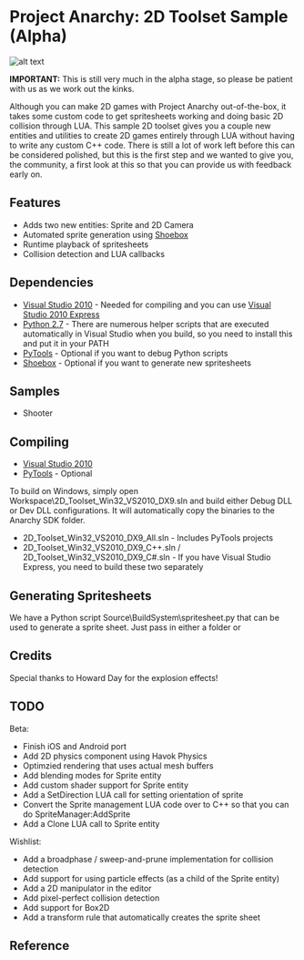 Project Anarchy: 2D Toolset Sample (Alpha)
==========================================

![alt text](http://www.projectanarchy.com/sites/default/files/Project%20Anarchy%20Logo.png "Project Anarchy")

**IMPORTANT:** This is still very much in the alpha stage, so please be patient with us as we work out the kinks.

Although you can make 2D games with Project Anarchy out-of-the-box, it takes some custom code to get spritesheets working and doing basic
2D collision through LUA. This sample 2D toolset gives you a couple new entities and utilities to create 2D games entirely through LUA without
having to write any custom C++ code. There is still a lot of work left before this can be considered polished, but this is the first step
and we wanted to give you, the community, a first look at this so that you can provide us with feedback early on.

Features
--------

- Adds two new entities: Sprite and 2D Camera
- Automated sprite generation using [Shoebox][1]
- Runtime playback of spritesheets
- Collision detection and LUA callbacks

Dependencies
------------

* [Visual Studio 2010][6] - Needed for compiling and you can use [Visual Studio 2010 Express][5]
* [Python 2.7][4] - There are numerous helper scripts that are executed automatically in Visual Studio when you build, so you need to install this and put it in your PATH
* [PyTools][3] - Optional if you want to debug Python scripts
* [Shoebox][1] - Optional if you want to generate new spritesheets

Samples
-------

* Shooter

Compiling
---------

* [Visual Studio 2010][6]
* [PyTools][3] - Optional

To build on Windows, simply open Workspace\2D_Toolset_Win32_VS2010_DX9.sln and build either Debug DLL or Dev DLL
configurations. It will automatically copy the binaries to the Anarchy SDK folder.

* 2D_Toolset_Win32_VS2010_DX9_All.sln - Includes PyTools projects
* 2D_Toolset_Win32_VS2010_DX9_C++.sln / 2D_Toolset_Win32_VS2010_DX9_C#.sln - If you have Visual Studio Express, you need to build these two separately

Generating Spritesheets
-----------------------

We have a Python script Source\BuildSystem\spritesheet.py that can be used to generate a sprite sheet. Just pass in either a folder or

Credits
-------

Special thanks to Howard Day for the explosion effects!

TODO
----

Beta:

- Finish iOS and Android port
- Add 2D physics component using Havok Physics
- Optimzied rendering that uses actual mesh buffers
- Add blending modes for Sprite entity
- Add custom shader support for Sprite entity
- Add a SetDirection LUA call for setting orientation of sprite
- Convert the Sprite management LUA code over to C++ so that you can do SpriteManager:AddSprite
- Add a Clone LUA call to Sprite entity

Wishlist:

- Add a broadphase / sweep-and-prune implementation for collision detection
- Add support for using particle effects (as a child of the Sprite entity)
- Add a 2D manipulator in the editor
- Add pixel-perfect collision detection
- Add support for Box2D
- Add a transform rule that automatically creates the sprite sheet

Reference
---------

[1]: http://renderhjs.net/shoebox/
[2]: http://www.polycount.com/forum/showthread.php?t=91554&highlight=shoebox
[3]: http://pytools.codeplex.com/
[4]: http://www.python.org/download/releases/2.7.6/
[5]: http://www.visualstudio.com/en-us/downloads#d-2010-express
[6]: http://www.visualstudio.com/